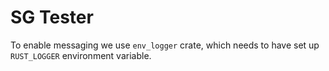 # SG Tester



To enable messaging we use `env_logger` crate, which needs to have set up `RUST_LOGGER` environment variable.

